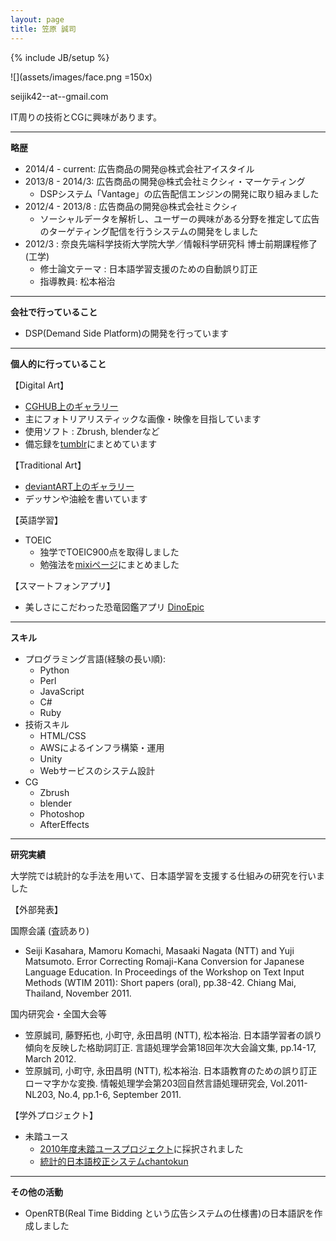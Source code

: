 ```yaml
---
layout: page
title: 笠原 誠司
---
```

{% include JB/setup %}

![](assets/images/face.png =150x)

seijik42--at--gmail.com

IT周りの技術とCGに興味があります。

----

**略歴**

* 2014/4 - current:  広告商品の開発@株式会社アイスタイル
* 2013/8 - 2014/3:  広告商品の開発@株式会社ミクシィ・マーケティング
    * DSPシステム「Vantage」の広告配信エンジンの開発に取り組みました
* 2012/4 - 2013/8 :  広告商品の開発@株式会社ミクシィ
    * ソーシャルデータを解析し、ユーザーの興味がある分野を推定して広告のターゲティング配信を行うシステムの開発をしました
* 2012/3          :  奈良先端科学技術大学院大学／情報科学研究科  博士前期課程修了(工学)
    * 修士論文テーマ : 日本語学習支援のための自動誤り訂正
    * 指導教員: 松本裕治

----

**会社で行っていること**

* DSP(Demand Side Platform)の開発を行っています

----

**個人的に行っていること**

【Digital Art】

* [CGHUB上のギャラリー](http://seijik42.cghub.com/images/)
* 主にフォトリアリスティックな画像・映像を目指しています
* 使用ソフト : Zbrush, blenderなど
* 備忘録を[tumblr](http://seijik42.tumblr.com/)にまとめています

【Traditional Art】

* [deviantART上のギャラリー](http://seijik42.deviantart.com/gallery/)
* デッサンや油絵を書いています

【英語学習】

* TOEIC
    * 独学でTOEIC900点を取得しました
    * 勉強法を[mixiページ](http://p.mixi.jp/toeic900)にまとめました

【スマートフォンアプリ】

* 美しさにこだわった恐竜図鑑アプリ [DinoEpic](https://itunes.apple.com/ca/app/dino-epic/id725400494?mt=8)

----

**スキル**

* プログラミング言語(経験の長い順):
    * Python
    * Perl
    * JavaScript
    * C#
    * Ruby
* 技術スキル
    * HTML/CSS
    * AWSによるインフラ構築・運用
    * Unity
    * Webサービスのシステム設計
* CG
    * Zbrush
    * blender
    * Photoshop
    * AfterEffects

----

**研究実績**

大学院では統計的な手法を用いて、日本語学習を支援する仕組みの研究を行いました

【外部発表】

国際会議 (査読あり)

* Seiji Kasahara, Mamoru Komachi, Masaaki Nagata (NTT) and Yuji Matsumoto. Error Correcting Romaji-Kana Conversion for Japanese Language Education. In Proceedings of the Workshop on Text Input Methods (WTIM 2011): Short papers (oral), pp.38-42. Chiang Mai, Thailand, November 2011.

国内研究会・全国大会等

* 笠原誠司, 藤野拓也, 小町守, 永田昌明 (NTT), 松本裕治. 日本語学習者の誤り傾向を反映した格助詞訂正. 言語処理学会第18回年次大会論文集, pp.14-17, March 2012.
* 笠原誠司, 小町守, 永田昌明 (NTT), 松本裕治. 日本語教育のための誤り訂正ローマ字かな変換. 情報処理学会第203回自然言語処理研究会, Vol.2011-NL203, No.4, pp.1-6, September 2011.

【学外プロジェクト】

* 未踏ユース
    * [2010年度未踏ユースプロジェクト](http://www.ipa.go.jp/jinzai/mitou/2010/2010_1/youth/gaiyou/gm-1.html)に採択されました
    * [統計的日本語校正システムchantokun](http://cl.naist.jp/chantokun/)

----

**その他の活動**

* OpenRTB(Real Time Bidding という広告システムの仕様書)の日本語訳を作成しました
